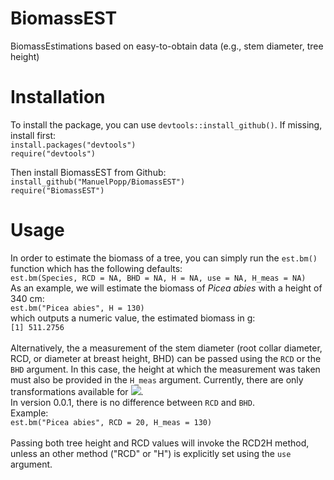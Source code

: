 # BiomassEST
 BiomassEstimations based on easy-to-obtain data (e.g., stem diameter, tree height)

# Installation
To install the package, you can use `devtools::install_github()`. If missing, install first:<br/>
`install.packages("devtools")`<br/>
`require("devtools")`<br/>

Then install BiomassEST from Github:<br/>
`install_github("ManuelPopp/BiomassEST")`<br/>
`require("BiomassEST")`

# Usage
In order to estimate the biomass of a tree, you can simply run the `est.bm()` function which has the following defaults:<br/>
`est.bm(Species, RCD = NA, BHD = NA, H = NA, use = NA, H_meas = NA)`<br/>
As an example, we will estimate the biomass of *Picea abies* with a height of 340 cm:<br/>
`est.bm("Picea abies", H = 130)`<br/>
which outputs a numeric value, the estimated biomass in g:<br/>
`[1] 511.2756`<br/>
<br/>
Alternatively, the a measurement of the stem diameter (root collar diameter, RCD, or diameter at breast height, BHD) can be passed using the `RCD` or the `BHD` argument. In this case, the height at which the measurement was taken must also be provided in the `H_meas` argument. Currently, there are only transformations available for <img src="https://render.githubusercontent.com/render/math?math=H_{meas} \in \left{5, 10, 50, 130\right}">.<br/>
In version 0.0.1, there is no difference between `RCD` and `BHD`.<br/>
Example:<br/>
`est.bm("Picea abies", RCD = 20, H_meas = 130)`<br/>
<br/>
Passing both tree height and RCD values will invoke the RCD2H method, unless an other method ("RCD" or "H") is explicitly set using the `use` argument.